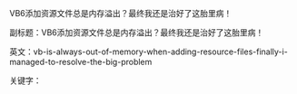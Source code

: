 VB6添加资源文件总是内存溢出？最终我还是治好了这胎里病！

副标题：VB6添加资源文件总是内存溢出？最终我还是治好了这胎里病！

英文：vb-is-always-out-of-memory-when-adding-resource-files-finally-i-managed-to-resolve-the-big-problem

关键字：



